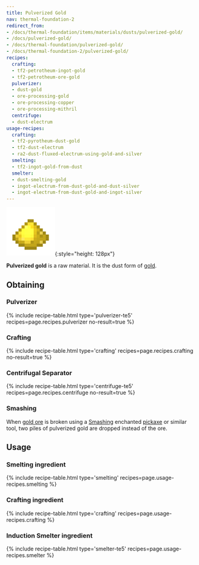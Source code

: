 ```yaml
---
title: Pulverized Gold
nav: thermal-foundation-2
redirect_from:
- /docs/thermal-foundation/items/materials/dusts/pulverized-gold/
- /docs/pulverized-gold/
- /docs/thermal-foundation/pulverized-gold/
- /docs/thermal-foundation-2/pulverized-gold/
recipes:
  crafting:
  - tf2-petrotheum-ingot-gold
  - tf2-petrotheum-ore-gold
  pulverizer:
  - dust-gold
  - ore-processing-gold
  - ore-processing-copper
  - ore-processing-mithril
  centrifuge:
  - dust-electrum
usage-recipes:
  crafting:
  - tf2-pyrotheum-dust-gold
  - tf2-dust-electrum
  - ra2-dust-fluxed-electrum-using-gold-and-silver
  smelting:
  - tf2-ingot-gold-from-dust
  smelter:
  - dust-smelting-gold
  - ingot-electrum-from-dust-gold-and-dust-silver
  - ingot-electrum-from-dust-gold-and-ingot-silver
---
```


![Pulverized gold](/assets/images/thermal-foundation-2/dust-gold.png){:style="height: 128px"}


**Pulverized gold** is a raw material. It is the dust form of
[gold](https://minecraft.gamepedia.com/Gold_Ingot).


Obtaining
---------

### Pulverizer
{% include recipe-table.html type='pulverizer-te5' recipes=page.recipes.pulverizer no-result=true %}

### Crafting
{% include recipe-table.html type='crafting' recipes=page.recipes.crafting no-result=true %}

### Centrifugal Separator
{% include recipe-table.html type='centrifuge-te5' recipes=page.recipes.centrifuge no-result=true %}

### Smashing
When [gold ore](https://minecraft.gamepedia.com/Gold_Ore) is broken using a
[Smashing](/docs/1.12/cofh-core-4/smashing/) enchanted
[pickaxe](https://minecraft.gamepedia.com/Pickaxe) or similar tool, two piles of
pulverized gold are dropped instead of the ore.


Usage
-----

### Smelting ingredient
{% include recipe-table.html type='smelting' recipes=page.usage-recipes.smelting %}

### Crafting ingredient
{% include recipe-table.html type='crafting' recipes=page.usage-recipes.crafting %}

### Induction Smelter ingredient
{% include recipe-table.html type='smelter-te5' recipes=page.usage-recipes.smelter %}
